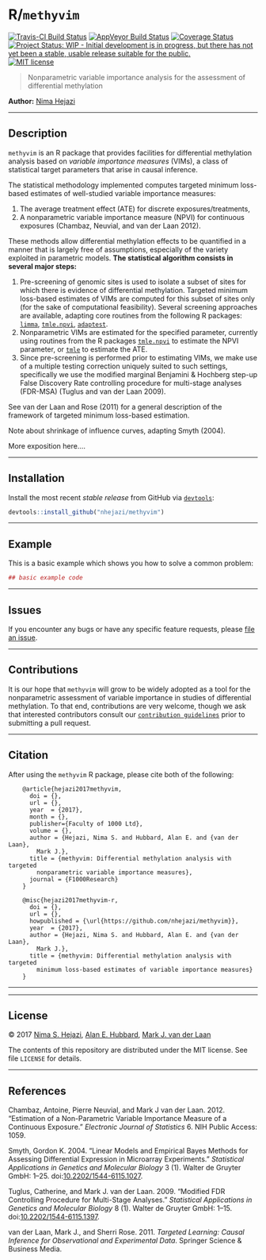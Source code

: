
<!-- README.md is generated from README.Rmd. Please edit that file -->
R/`methyvim`
============

[![Travis-CI Build Status](https://travis-ci.org/nhejazi/methyvim.svg?branch=master)](https://travis-ci.org/nhejazi/methyvim) [![AppVeyor Build Status](https://ci.appveyor.com/api/projects/status/github/nhejazi/methyvim?branch=master&svg=true)](https://ci.appveyor.com/project/nhejazi/methyvim) [![Coverage Status](https://img.shields.io/codecov/c/github/nhejazi/methyvim/master.svg)](https://codecov.io/github/nhejazi/methyvim?branch=master) [![Project Status: WIP - Initial development is in progress, but there has not yet been a stable, usable release suitable for the public.](http://www.repostatus.org/badges/latest/wip.svg)](http://www.repostatus.org/#wip) [![MIT license](http://img.shields.io/badge/license-MIT-brightgreen.svg)](http://opensource.org/licenses/MIT)

> Nonparametric variable importance analysis for the assessment of differential methylation

**Author:** [Nima Hejazi](http://nimahejazi.org)

------------------------------------------------------------------------

Description
-----------

`methyvim` is an R package that provides facilities for differential methylation analysis based on *variable importance measures* (VIMs), a class of statistical target parameters that arise in causal inference.

The statistical methodology implemented computes targeted minimum loss-based estimates of well-studied variable importance measures:

1.  The average treatment effect (ATE) for discrete exposures/treatments,
2.  A nonparametric variable importance measure (NPVI) for continuous exposures (Chambaz, Neuvial, and van der Laan 2012).

These methods allow differential methylation effects to be quantified in a manner that is largely free of assumptions, especially of the variety exploited in parametric models. **The statistical algorithm consists in several major steps:**

1.  Pre-screening of genomic sites is used to isolate a subset of sites for which there is evidence of differential methylation. Targeted minimum loss-based estimates of VIMs are computed for this subset of sites only (for the sake of computational feasibility). Several screening approaches are available, adapting core routines from the following R packages: [`limma`](http://bioconductor.org/packages/release/bioc/html/limma.html), [`tmle.npvi`](https://CRAN.R-project.org/package=tmle.npvi), [`adaptest`](https://github.com/nhejazi/adaptest).
2.  Nonparametric VIMs are estimated for the specified parameter, currently using routines from the R packages [`tmle.npvi`](https://CRAN.R-project.org/package=tmle.npvi) to estimate the NPVI parameter, or [`tmle`](https://CRAN.R-project.org/package=tmle) to estimate the ATE.
3.  Since pre-screening is performed prior to estimating VIMs, we make use of a multiple testing correction uniquely suited to such settings, specifically we use the modified marginal Benjamini & Hochberg step-up False Discovery Rate controlling procedure for multi-stage analyses (FDR-MSA) (Tuglus and van der Laan 2009).

See van der Laan and Rose (2011) for a general description of the framework of targeted minimum loss-based estimation.

Note about shrinkage of influence curves, adapting Smyth (2004).

More exposition here....

------------------------------------------------------------------------

Installation
------------

<!--
For standard use, install from [Bioconductor](https://bioconductor.org):

```r
source("https://bioconductor.org/biocLite.R")
biocLite("methyvim")
```
-->
Install the most recent *stable release* from GitHub via [`devtools`](https://www.rstudio.com/products/rpackages/devtools/):

``` r
devtools::install_github("nhejazi/methyvim")
```

<!--
To contribute, install the _development version_ from GitHub via
[`devtools`](https://www.rstudio.com/products/rpackages/devtools/):


```r
devtools::install_github("nhejazi/methyvim", ref = "develop")
```
-->

------------------------------------------------------------------------

Example
-------

This is a basic example which shows you how to solve a common problem:

``` r
## basic example code
```

------------------------------------------------------------------------

Issues
------

If you encounter any bugs or have any specific feature requests, please [file an issue](https://github.com/nhejazi/methyvim/issues).

------------------------------------------------------------------------

Contributions
-------------

It is our hope that `methyvim` will grow to be widely adopted as a tool for the nonparametric assessment of variable importance in studies of differential methylation. To that end, contributions are very welcome, though we ask that interested contributors consult our [`contribution guidelines`](https://github.com/nhejazi/methyvim/blob/master/CONTRIBUTING.md) prior to submitting a pull request.

------------------------------------------------------------------------

Citation
--------

After using the `methyvim` R package, please cite both of the following:

        @article{hejazi2017methyvim,
          doi = {},
          url = {},
          year  = {2017},
          month = {},
          publisher={Faculty of 1000 Ltd},
          volume = {},
          author = {Hejazi, Nima S. and Hubbard, Alan E. and {van der Laan},
            Mark J.},
          title = {methyvim: Differential methylation analysis with targeted
            nonparametric variable importance measures},
          journal = {F1000Research}
        }

        @misc{hejazi2017methyvim-r,
          doi = {},
          url = {},
          howpublished = {\url{https://github.com/nhejazi/methyvim}},
          year  = {2017},
          author = {Hejazi, Nima S. and Hubbard, Alan E. and {van der Laan},
            Mark J.},
          title = {methyvim: Differential methylation analysis with targeted
            minimum loss-based estimates of variable importance measures}
        }

------------------------------------------------------------------------

------------------------------------------------------------------------

License
-------

© 2017 [Nima S. Hejazi](http://nimahejazi.org), [Alan E. Hubbard](http://sph.berkeley.edu/alan-hubbard), [Mark J. van der Laan](https://www.stat.berkeley.edu/~laan/)

The contents of this repository are distributed under the MIT license. See file `LICENSE` for details.

------------------------------------------------------------------------

References
----------

Chambaz, Antoine, Pierre Neuvial, and Mark J van der Laan. 2012. “Estimation of a Non-Parametric Variable Importance Measure of a Continuous Exposure.” *Electronic Journal of Statistics* 6. NIH Public Access: 1059.

Smyth, Gordon K. 2004. “Linear Models and Empirical Bayes Methods for Assessing Differential Expression in Microarray Experiments.” *Statistical Applications in Genetics and Molecular Biology* 3 (1). Walter de Gruyter GmbH: 1–25. doi:[10.2202/1544-6115.1027](https://doi.org/10.2202/1544-6115.1027).

Tuglus, Catherine, and Mark J. van der Laan. 2009. “Modified FDR Controlling Procedure for Multi-Stage Analyses.” *Statistical Applications in Genetics and Molecular Biology* 8 (1). Walter de Gruyter GmbH: 1–15. doi:[10.2202/1544-6115.1397](https://doi.org/10.2202/1544-6115.1397).

van der Laan, Mark J., and Sherri Rose. 2011. *Targeted Learning: Causal Inference for Observational and Experimental Data*. Springer Science & Business Media.
